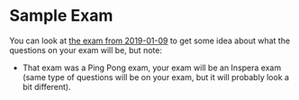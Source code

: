 # Sample Exam
You can look at [the exam from 2019-01-09](static-files/exam-2019-01-09.pdf) to get some idea about what the questions on your exam will be, but note:

* That exam was a Ping Pong exam, your exam will be an Inspera exam (same type of questions will be on your exam, but it will probably look a bit different).